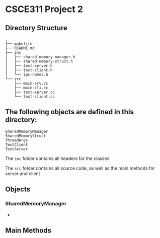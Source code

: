 # CSCE311 Project 2

## Directory Structure
```
.
├── makefile
├── README.md
├── inc
│   ├── shared-memory-manager.h
│   ├── shared-memory-struct.h
│   ├── text-server.h
│   ├── text-client.h
│   └── ipc-names.h
└── src
    ├── main-srv.cc
    ├── main-cli.cc
    ├── text-server.cc
    └── text-client.cc
```

## The following objects are defined in this directory:

    SharedMemoryManager
    SharedMemoryStruct
    ThreadArgs
    TextClient
    TextServer

The `inc` folder contains all headers for the classes

The `src` folder contains all source code, as well as the main methods for server and client

## Objects

### SharedMemoryManager
- 

## Main Methods
